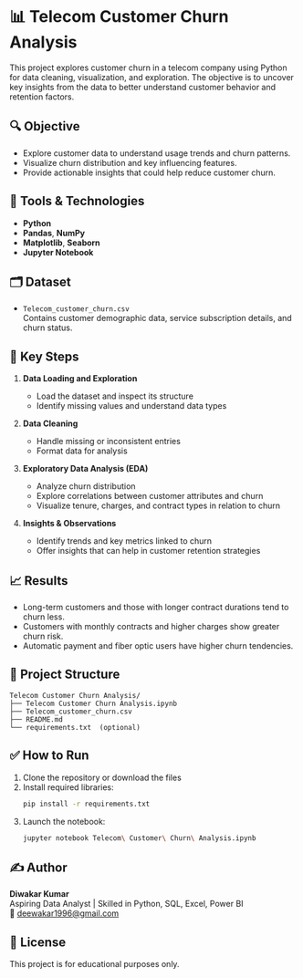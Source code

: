 
# 📊 Telecom Customer Churn Analysis

This project explores customer churn in a telecom company using Python for data cleaning, visualization, and exploration. The objective is to uncover key insights from the data to better understand customer behavior and retention factors.

## 🔍 Objective

- Explore customer data to understand usage trends and churn patterns.
- Visualize churn distribution and key influencing features.
- Provide actionable insights that could help reduce customer churn.

## 🧰 Tools & Technologies

- **Python**
- **Pandas**, **NumPy**
- **Matplotlib**, **Seaborn**
- **Jupyter Notebook**

## 🗂️ Dataset

- `Telecom_customer_churn.csv`  
  Contains customer demographic data, service subscription details, and churn status.

## 📌 Key Steps

1. **Data Loading and Exploration**
   - Load the dataset and inspect its structure
   - Identify missing values and understand data types

2. **Data Cleaning**
   - Handle missing or inconsistent entries
   - Format data for analysis

3. **Exploratory Data Analysis (EDA)**
   - Analyze churn distribution
   - Explore correlations between customer attributes and churn
   - Visualize tenure, charges, and contract types in relation to churn

4. **Insights & Observations**
   - Identify trends and key metrics linked to churn
   - Offer insights that can help in customer retention strategies

## 📈 Results

- Long-term customers and those with longer contract durations tend to churn less.
- Customers with monthly contracts and higher charges show greater churn risk.
- Automatic payment and fiber optic users have higher churn tendencies.

## 📁 Project Structure

```
Telecom Customer Churn Analysis/
├── Telecom Customer Churn Analysis.ipynb
├── Telecom_customer_churn.csv
├── README.md
└── requirements.txt  (optional)
```

## ✅ How to Run

1. Clone the repository or download the files
2. Install required libraries:
   ```bash
   pip install -r requirements.txt
   ```
3. Launch the notebook:
   ```bash
   jupyter notebook Telecom\ Customer\ Churn\ Analysis.ipynb
   ```

## ✍️ Author

**Diwakar Kumar**  
Aspiring Data Analyst | Skilled in Python, SQL, Excel, Power BI  
📧 deewakar1996@gmail.com

## 📌 License

This project is for educational purposes only.
